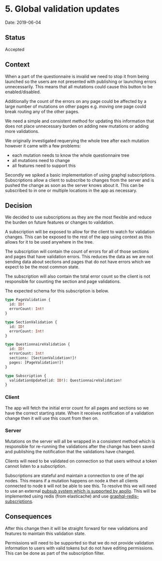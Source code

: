 # 5. Global validation updates

Date: 2019-06-04

## Status

Accepted

## Context

When a part of the questionnaire is invalid we need to stop it from being launched so the users are
not presented with publishing or launching errors unnecessarily. This means that all mutations could
cause this button to be enabled/disabled.

Additionally the count of the errors on any page could be affected by a large number of mutations on
other pages e.g. moving one page could break routing any of the other pages.

We need a simple and consistent method for updating this information that does not place unnecessary 
burden on adding new mutations or adding more validations.

We originally investigated requerying the whole tree after each mutation however it came with a few
problems:
- each mutation needs to know the whole questionnaire tree
- all mutations need to change
- all features need to support this

Secondly we spiked a basic implementation of using graphql subscriptions. Subscriptions allow a
client to subscribe to changes from the server and is pushed the change as soon as the server knows
about it. This can be subscribed to in one or multiple locations in the app as necessary.

## Decision

We decided to use subscriptions as they are the most flexible and reduce the burden on future
features or changes to validation.

A subscription will be exposed to allow for the client to watch for validation changes. This can be
exposed to the rest of the app using context as this allows for it to be used anywhere in the tree.

The subscription will contain the count of errors for all of those sections and pages that have
validation errors. This reduces the data as we are not sending data about sections and pages that
do not have errors which we expect to be the most common state.

The subscription will also contain the total error count so the client is not responsible for
counting the section and page validations.

The expected schema for this subscription is below.

```graphql
type PageValidation {
  id: ID!
  errorCount: Int!
}

type SectionValidation {
  id: ID!
  errorCount: Int!
}

type QuestionnaireValidation {
  id: ID!
  errorCount: Int!
  sections: [SectionValidation!]!
  pages: [PageValidation!]!
}

type Subscription {
  validationUpdated(id: ID!): QuestionnaireValidation!
}
```

### Client

The app will fetch the initial error count for all pages and sections so we have the correct
starting state. When it receives notification of a validation change then it will use this 
count from then on.

### Server

Mutations on the server will all be wrapped in a consistent method which is responsible for 
re-running the validations after the change has been saved and publishing the notification that the
validations have changed.

Clients will need to be validated on connection so that users without a token cannot listen to a
subscription.

Subscriptions are stateful and maintain a connection to one of the api nodes. This means if
a mutation happens on node `A` then all clients connected to node `B` will not be able to see this.
To resolve this we will need to use an external [pubsub system which is supported by apollo](https://www.apollographql.com/docs/apollo-server/features/subscriptions/#pubsub-implementations). This will be implemented using redis (from elasticache) and use
[graphql-redis-subscriptions](https://github.com/davidyaha/graphql-redis-subscriptions).

## Consequences

After this change then it will be straight forward for new validations and features to maintain this
validation state.

Permissions will need to be supported so that we do not provide validation information to users with
valid tokens but do not have editing permissions. This can be done as part of the subscription
filter.
